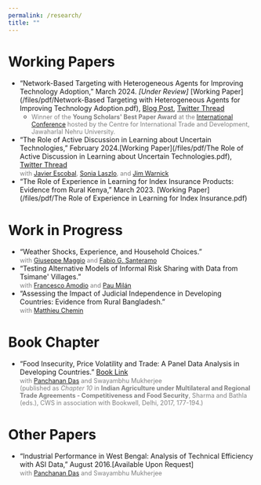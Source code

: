 ```yaml
---
permalink: /research/
title: ""
---
```

<!-- Google tag (gtag.js) -->
<script async src="https://www.googletagmanager.com/gtag/js?id=G-XQNNHHYQ5D"></script>
<script>
  window.dataLayer = window.dataLayer || [];
  function gtag(){dataLayer.push(arguments);}
  gtag('js', new Date());

  gtag('config', 'G-XQNNHHYQ5D');
</script>
# Working Papers

* “Network-Based Targeting with Heterogeneous Agents for Improving Technology Adoption,” March 2024. *[Under Review]* [Working Paper](/files/pdf/Network-Based Targeting with Heterogeneous Agents for Improving Technology Adoption.pdf), [Blog Post](https://www.aranyachakraborty.com/posts/2023/08/jmp-blog-post/), [Twitter Thread](https://twitter.com/aranyacecon/status/1595069831648317440)     
  * <span style="font-size: 0.9em; color:#808080">Winner of the **Young Scholars' Best Paper Award** at the [International Conference](https://www.jnu.ac.in/node/159896311) hosted by the Centre for International Trade and Development, Jawaharlal Nehru University.</span>   
* “The Role of Active Discussion in Learning about Uncertain Technologies,” February 2024.[Working Paper](/files/pdf/The Role of Active Discussion in Learning about Uncertain Technologies.pdf), [Twitter Thread](https://twitter.com/aranyacecon/status/1734589152958788083)   
<span style="font-size: 0.9em; color:#808080"> with [Javier Escobal](https://www.grade.org.pe/en/investigadores/personal/jescobal/), [Sonia Laszlo](https://sites.google.com/site/sonialaszlo), and [Jim Warnick](https://www.mcgill.ca/economics/jim-engle-warnick)</span>
* “The Role of Experience in Learning for Index Insurance Products: Evidence from Rural Kenya,” March 2023. [Working Paper](/files/pdf/The Role of Experience in Learning for Index Insurance.pdf)

# Work in Progress

* “Weather Shocks, Experience, and Household Choices.”   
<span style="font-size: 0.9em; color:#808080"> with [Giuseppe Maggio](https://www.gmaggio.com/home) and [Fabio G. Santeramo](http://www.fabiosanteramo.net/)</span>
* “Testing Alternative Models of Informal Risk Sharing with Data from Tsimane' Villages.”   
<span style="font-size: 0.9em; color:#808080"> with [Francesco Amodio](https://sites.google.com/site/fscoamodio/home) and [Pau Milán](https://sites.google.com/site/paumilan/home?authuser=0)</span>
* “Assessing the Impact of Judicial Independence in Developing Countries: Evidence from Rural Bangladesh.”   
<span style="font-size: 0.9em; color:#808080"> with [Matthieu Chemin](https://www.matthieuchemin.com/)</span>


<!--* “Microinsurance for the Poor: Long-Term Follow Up.” (with [Matthieu Chemin](https://www.matthieuchemin.com/)) -->

# Book Chapter

* “Food Insecurity, Price Volatility and Trade: A Panel Data Analysis in Developing Countries.” [Book Link](https://www.academia.edu/44089071/Indian_Agriculture_Under_Multilateral_and_Regional_Trade_Agreements_Competitiveness_and_Food_Security)   
<span style="font-size: 0.9em; color:#808080"> with [Panchanan Das](http://www.econcaluniv.ac.in/FacultyProfile.aspx?FI=13) and Swayambhu Mukherjee   
(published as *Chapter 10* in **Indian Agriculture under Multilateral and Regional Trade Agreements - Competitiveness and Food Security**, Sharma and Bathla (eds.), CWS in association with Bookwell, Delhi, 2017, 177-194.) </span>

# Other Papers

* “Industrial Performance in West Bengal: Analysis of Technical Efficiency with ASI Data,” August 2016.[Available Upon Request]   
<span style="font-size: 0.9em; color:#808080"> with [Panchanan Das](http://www.econcaluniv.ac.in/FacultyProfile.aspx?FI=13) and Swayambhu Mukherjee </span>

<!-- * [Paper PDF](/files/pdf/Industrial Performance in West Bengal.pdf) -->

